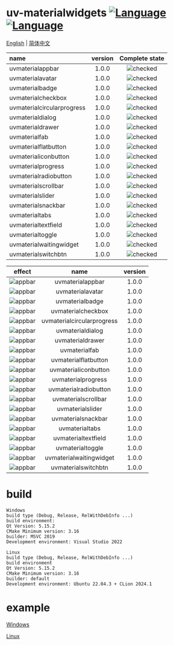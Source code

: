 ﻿# uv-materialwidgets [![Language](https://img.shields.io/badge/language-c++-brightgreen.svg)](https://github.com/crucal-crucal/uv-materialwidgets.git) [![Language](https://img.shields.io/badge/language-cmake-brightgreen.svg)](https://github.com/crucal-crucal/uv-materialwidgets.git)

[English](README.md) | [简体中文](docs/README.cn.md)

| name                       | version |                 Complete state                  |
|:---------------------------|:-------:|:-----------------------------------------------:|
| uvmaterialappbar           |  1.0.0  | ![checked](docs/resource/svg/finished_16px.svg) |
| uvmaterialavatar           |  1.0.0  | ![checked](docs/resource/svg/finished_16px.svg) |
| uvmaterialbadge            |  1.0.0  | ![checked](docs/resource/svg/finished_16px.svg) |
| uvmaterialcheckbox         |  1.0.0  | ![checked](docs/resource/svg/finished_16px.svg) |
| uvmaterialcircularprogress |  1.0.0  | ![checked](docs/resource/svg/finished_16px.svg) |
| uvmaterialdialog           |  1.0.0  | ![checked](docs/resource/svg/finished_16px.svg) |
| uvmaterialdrawer           |  1.0.0  | ![checked](docs/resource/svg/finished_16px.svg) |
| uvmaterialfab              |  1.0.0  | ![checked](docs/resource/svg/finished_16px.svg) |
| uvmaterialflatbutton       |  1.0.0  | ![checked](docs/resource/svg/finished_16px.svg) |
| uvmaterialiconbutton       |  1.0.0  | ![checked](docs/resource/svg/finished_16px.svg) |
| uvmaterialprogress         |  1.0.0  | ![checked](docs/resource/svg/finished_16px.svg) |
| uvmaterialradiobutton      |  1.0.0  | ![checked](docs/resource/svg/finished_16px.svg) |
| uvmaterialscrollbar        |  1.0.0  | ![checked](docs/resource/svg/finished_16px.svg) |
| uvmaterialslider           |  1.0.0  | ![checked](docs/resource/svg/finished_16px.svg) |
| uvmaterialsnackbar         |  1.0.0  | ![checked](docs/resource/svg/finished_16px.svg) |
| uvmaterialtabs             |  1.0.0  | ![checked](docs/resource/svg/finished_16px.svg) |
| uvmaterialtextfield        |  1.0.0  | ![checked](docs/resource/svg/finished_16px.svg) |
| uvmaterialtoggle           |  1.0.0  | ![checked](docs/resource/svg/finished_16px.svg) |
| uvmaterialwaitingwidget    |  1.0.0  | ![checked](docs/resource/svg/finished_16px.svg) |
| uvmaterialswitchbtn        |  1.0.0  | ![checked](docs/resource/svg/finished_16px.svg) |


|                           effect                            |            name            | version |
|:-----------------------------------------------------------:|:--------------------------:|:-------:|
|      ![appbar](docs/resource/gif/uvmaterialappbar.gif)      |      uvmaterialappbar      |  1.0.0  |
|      ![appbar](docs/resource/gif/uvmaterialavatar.gif)      |      uvmaterialavatar      |  1.0.0  |
|      ![appbar](docs/resource/gif/uvmaterialbadge.gif)       |      uvmaterialbadge       |  1.0.0  |
|     ![appbar](docs/resource/gif/uvmaterialcheckbox.gif)     |     uvmaterialcheckbox     |  1.0.0  |
| ![appbar](docs/resource/gif/uvmaterialcircularprogress.gif) | uvmaterialcircularprogress |  1.0.0  |
|      ![appbar](docs/resource/gif/uvmaterialdialog.gif)      |      uvmaterialdialog      |  1.0.0  |
|      ![appbar](docs/resource/gif/uvmaterialdrawer.gif)      |      uvmaterialdrawer      |  1.0.0  |
|       ![appbar](docs/resource/gif/uvmaterialfab.gif)        |       uvmaterialfab        |  1.0.0  |
|    ![appbar](docs/resource/gif/uvmaterialflatbutton.gif)    |    uvmaterialflatbutton    |  1.0.0  |
|    ![appbar](docs/resource/gif/uvmaterialiconbutton.gif)    |    uvmaterialiconbutton    |  1.0.0  |
|     ![appbar](docs/resource/gif/uvmaterialprogress.gif)     |     uvmaterialprogress     |  1.0.0  |
|   ![appbar](docs/resource/gif/uvmaterialradiobutton.gif)    |   uvmaterialradiobutton    |  1.0.0  |
|    ![appbar](docs/resource/gif/uvmaterialscrollbar.gif)     |    uvmaterialscrollbar     |  1.0.0  |
|      ![appbar](docs/resource/gif/uvmaterialslider.gif)      |      uvmaterialslider      |  1.0.0  |
|     ![appbar](docs/resource/gif/uvmaterialsnackbar.gif)     |     uvmaterialsnackbar     |  1.0.0  |
|       ![appbar](docs/resource/gif/uvmaterialtabs.gif)       |       uvmaterialtabs       |  1.0.0  |
|    ![appbar](docs/resource/gif/uvmaterialtextfield.gif)     |    uvmaterialtextfield     |  1.0.0  |
|      ![appbar](docs/resource/gif/uvmaterialtoggle.gif)      |      uvmaterialtoggle      |  1.0.0  |
|  ![appbar](docs/resource/gif/uvmaterialwaitingwidget.gif)   |  uvmaterialwaitingwidget   |  1.0.0  |
|    ![appbar](docs/resource/gif/uvmaterialswitchbtn.gif)     |    uvmaterialswitchbtn     |  1.0.0  |

# build
```
Windows
build type (Debug, Release, RelWithDebInfo ...)
build environment: 
Qt Version: 5.15.2
CMake Minimum version: 3.16
builder: MSVC 2019
Development environment: Visual Studio 2022

Linux
build type (Debug, Release, RelWithDebInfo ...)
build environment
Qt Version: 5.15.2
CMake Minimum version: 3.16
builder: default
Development environment: Ubuntu 22.04.3 + CLion 2024.1
```
# example
[Windows](docs/build-win.md)

[Linux](docs/build-linux.md)